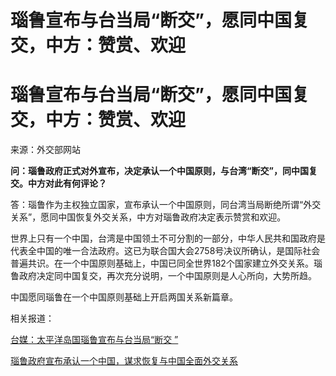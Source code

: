 # 瑙鲁宣布与台当局“断交”，愿同中国复交，中方：赞赏、欢迎

# 瑙鲁宣布与台当局“断交”，愿同中国复交，中方：赞赏、欢迎

来源：外交部网站

**问：瑙鲁政府正式对外宣布，决定承认一个中国原则，与台湾“断交”，同中国复交。中方对此有何评论？**

答：瑙鲁作为主权独立国家，宣布承认一个中国原则，同台湾当局断绝所谓“外交关系”，愿同中国恢复外交关系，中方对瑙鲁政府决定表示赞赏和欢迎。

世界上只有一个中国，台湾是中国领土不可分割的一部分，中华人民共和国政府是代表全中国的唯一合法政府。这已为联合国大会2758号决议所确认，是国际社会普遍共识。在一个中国原则基础上，中国已同全世界182个国家建立外交关系。瑙鲁政府决定同中国复交，再次充分说明，一个中国原则是人心所向，大势所趋。

中国愿同瑙鲁在一个中国原则基础上开启两国关系新篇章。

相关报道：

[台媒：太平洋岛国瑙鲁宣布与台当局“断交 ”](https://news.qq.com/rain/a/20240115A041P800)

[瑙鲁政府宣布承认一个中国，谋求恢复与中国全面外交关系](https://news.qq.com/rain/a/20240115A04B6D00)

